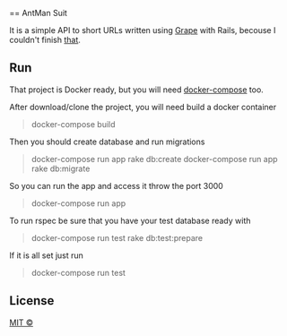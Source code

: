 == AntMan Suit

It is a simple API to short URLs written using [Grape](https://github.com/intridea/grape) with Rails, becouse I couldn't finish [that](https://github.com/cadicallegari/grape-goliath-boilerplate).

## Run

That project is Docker ready, but you will need [docker-compose](https://docs.docker.com/compose) too.


After download/clone the project, you will need build a docker container

> docker-compose build


Then you should create database and run migrations

> docker-compose run app rake db:create
> docker-compose run app rake db:migrate


So you can run the app and access it throw the port 3000

> docker-compose run app


To run rspec be sure that you have your test database ready with

> docker-compose run test rake db:test:prepare


If it is all set just run

> docker-compose run test

## License
[MIT ©](https://github.com/cadicallegari/antman-suit/blob/master/LICENSE)
